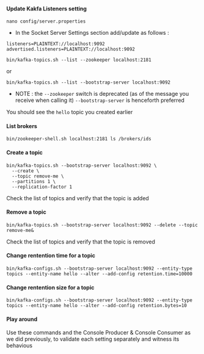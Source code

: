 #### Update Kakfa Listeners setting 

````
nano config/server.properties
````

- In the Socket Server Settings section add/update as follows : 

````
listeners=PLAINTEXT://localhost:9092
advertised.listeners=PLAINTEXT://localhost:9092
````

````
bin/kafka-topics.sh --list --zookeeper localhost:2181
````

or 
````
bin/kafka-topics.sh --list --bootstrap-server localhost:9092
````

- NOTE : the `--zookeeper` switch is deprecated (as of the message you receive when calling it)
 `--bootstrap-server` is henceforth preferred

You should see the `hello` topic you created earlier

#### List brokers

````
bin/zookeeper-shell.sh localhost:2181 ls /brokers/ids
````


#### Create a topic

````
bin/kafka-topics.sh --bootstrap-server localhost:9092 \
  --create \
  --topic remove-me \
  --partitions 1 \
  --replication-factor 1
````

Check the list of topics and verify that the topic is added

#### Remove a topic

````
bin/kafka-topics.sh --bootstrap-server localhost:9092 --delete --topic remove-me&
````

Check the list of topics and verify that the topic is removed


#### Change rentention time for a topic

````
bin/kafka-configs.sh --bootstrap-server localhost:9092 --entity-type topics --entity-name hello --alter --add-config retention.time=10000
````

#### Change rentention size for a topic

````
bin/kafka-configs.sh --bootstrap-server localhost:9092 --entity-type topics --entity-name hello --alter --add-config retention.bytes=10
````

#### Play around 
Use these commands and the Console Producer & Console Consumer as we did previously, to validate each setting separately and witness its behavious

